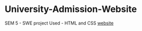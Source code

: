 # University-Admission-Website
SEM 5 - SWE project
Used - HTML and CSS
[website](https://abhinabade01.github.io/university-admission/)
